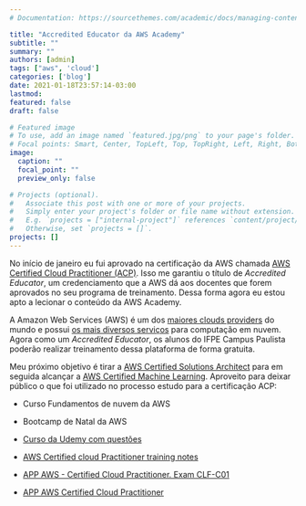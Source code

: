 ```yaml
---
# Documentation: https://sourcethemes.com/academic/docs/managing-content/

title: "Accredited Educator da AWS Academy"
subtitle: ""
summary: ""
authors: [admin]
tags: ["aws", 'cloud']
categories: ['blog']
date: 2021-01-18T23:57:14-03:00
lastmod: 
featured: false
draft: false

# Featured image
# To use, add an image named `featured.jpg/png` to your page's folder.
# Focal points: Smart, Center, TopLeft, Top, TopRight, Left, Right, BottomLeft, Bottom, BottomRight.
image:
  caption: ""
  focal_point: ""
  preview_only: false

# Projects (optional).
#   Associate this post with one or more of your projects.
#   Simply enter your project's folder or file name without extension.
#   E.g. `projects = ["internal-project"]` references `content/project/deep-learning/index.md`.
#   Otherwise, set `projects = []`.
projects: []
---
```


No início de janeiro eu fui aprovado na certificação da AWS chamada [AWS Certified Cloud Practitioner (ACP)](https://aws.amazon.com/pt/certification/certified-cloud-practitioner/). Isso me garantiu o título de *Accredited Educator*, um credenciamento que a AWS dá aos docentes que forem aprovados no seu programa de treinamento. Dessa forma agora eu estou apto a lecionar o conteúdo da AWS Academy.

A Amazon Web Services (AWS) é um dos [maiores clouds providers](https://www.contino.io/insights/whos-using-aws) do mundo e possui [os mais diversos serviços](https://aws.amazon.com/pt/) para computação em nuvem. Agora como um *Accredited Educator*, os alunos do IFPE Campus Paulista poderão realizar treinamento dessa plataforma de forma gratuita. 


Meu próximo objetivo é tirar a [AWS Certified Solutions Architect](https://aws.amazon.com/pt/certification/certified-solutions-architect-associate/) para em seguida alcançar a [AWS Certified Machine Learning](https://aws.amazon.com/certification/certified-machine-learning-specialty/). Aproveito para deixar público o que foi utilizado no processo estudo para a certificação ACP: 

* Curso Fundamentos de nuvem da AWS 

* Bootcamp de Natal da AWS

* [Curso da Udemy com questões](https://www.udemy.com/course/aws-certified-cloud-practitioner-practice-exams-c/)

* [AWS Certified cloud Practitioner training notes](https://digitalcloud.training/certification-training/aws-certified-cloud-practitioner/)

* [APP AWS - Certified Cloud Practitioner. Exam CLF-C01](https://play.google.com/store/apps/details?id=com.magycbytes.awscloudpract&hl=pt_BR&gl=US)

* [APP AWS Certified Cloud Practitioner](https://play.google.com/store/apps/details?id=com.awscloudpractitonerexamprep.enoumen&hl=pt_BR&gl=US)
